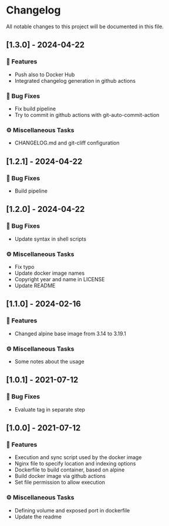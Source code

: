 # Changelog

All notable changes to this project will be documented in this file.

## [1.3.0] - 2024-04-22

### 🚀 Features

- Push also to Docker Hub
- Integrated changelog generation in github actions

### 🐛 Bug Fixes

- Fix build pipeline
- Try to commit in github actions with git-auto-commit-action

### ⚙️ Miscellaneous Tasks

- CHANGELOG.md and git-cliff configuration

## [1.2.1] - 2024-04-22

### 🐛 Bug Fixes

- Build pipeline

## [1.2.0] - 2024-04-22

### 🐛 Bug Fixes

- Update syntax in shell scripts

### ⚙️ Miscellaneous Tasks

- Fix typo
- Update docker image names
- Copyright year and name in LICENSE
- Update README

## [1.1.0] - 2024-02-16

### 🚀 Features

- Changed alpine base image from 3.14 to 3.19.1

### ⚙️ Miscellaneous Tasks

- Some notes about the usage

## [1.0.1] - 2021-07-12

### 🐛 Bug Fixes

- Evaluate tag in separate step

## [1.0.0] - 2021-07-12

### 🚀 Features

- Execution and sync script used by the docker image
- Nginx file to specify location and indexing options
- Dockerfile to build container, based on alpine
- Build docker image via github actions
- Set file permission to allow execution

### ⚙️ Miscellaneous Tasks

- Defining volume and exposed port in dockerfile
- Update the readme

<!-- generated by git-cliff -->
